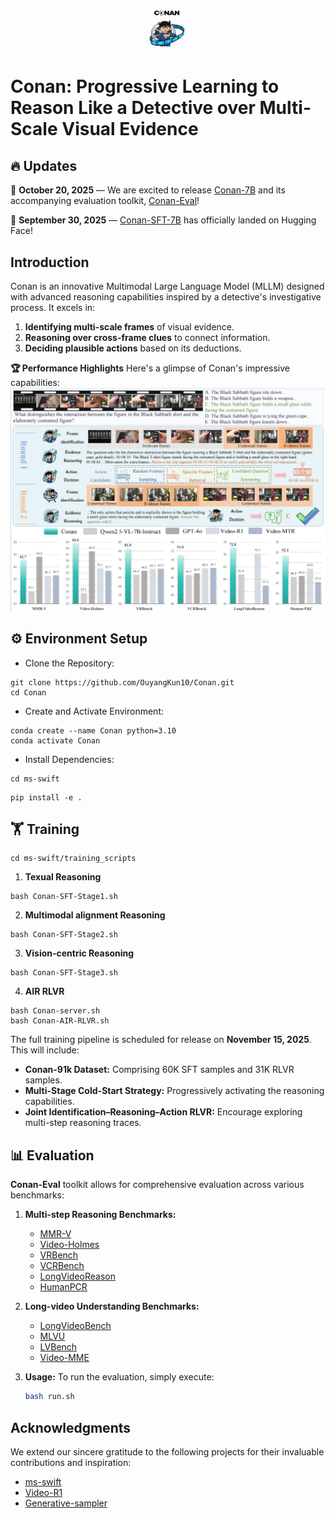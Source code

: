 # <div style="text-align: center;"><img src="./figure/logo.png" width="60" height="60" /> </div>
# Conan: Progressive Learning to Reason Like a Detective over Multi-Scale Visual Evidence  

## 🔥 Updates

🚀 **October 20, 2025** — We are excited to release [Conan-7B](https://huggingface.co/RUBBISHLIKE/Conan-7B) and its accompanying evaluation toolkit, [Conan-Eval](./Conan-Eval/)!

🚀 **September 30, 2025** — [Conan-SFT-7B](https://huggingface.co/RUBBISHLIKE/Conan-7B-SFT) has officially landed on Hugging Face!

## Introduction
Conan is an innovative Multimodal Large Language Model (MLLM) designed with advanced reasoning capabilities inspired by a detective's investigative process. It excels in:
1.  **Identifying multi-scale frames** of visual evidence.
2.  **Reasoning over cross-frame clues** to connect information.
3.  **Deciding plausible actions** based on its deductions.

**🏆 Performance Highlights**
Here's a glimpse of Conan's impressive capabilities:
<img src="./figure/teaser.png"/>

## ⚙️ Environment Setup

- Clone the Repository:

```
git clone https://github.com/OuyangKun10/Conan.git
cd Conan
```

- Create and Activate Environment:
```
conda create --name Conan python=3.10
conda activate Conan
```
- Install Dependencies:
```
cd ms-swift
```
```
pip install -e .
```

## 🏋️ Training
```
cd ms-swift/training_scripts
```
1. **Texual Reasoning**
```
bash Conan-SFT-Stage1.sh
```
2. **Multimodal alignment Reasoning**
```
bash Conan-SFT-Stage2.sh
```
3. **Vision-centric Reasoning**
```
bash Conan-SFT-Stage3.sh
```
4. **AIR RLVR**
```
bash Conan-server.sh
bash Conan-AIR-RLVR.sh
```

The full training pipeline is scheduled for release on **November 15, 2025**. This will include:
*   **Conan-91k Dataset:** Comprising 60K SFT samples and 31K RLVR samples.
*   **Multi-Stage Cold-Start Strategy:** Progressively activating the reasoning capabilities.
*   **Joint Identification–Reasoning–Action RLVR:** Encourage exploring multi-step reasoning traces.

## 📊 Evaluation

**Conan-Eval** toolkit allows for comprehensive evaluation across various benchmarks:

1.  **Multi-step Reasoning Benchmarks:**
    *   [MMR-V](https://mmr-v.github.io/home_page.html)
    *   [Video-Holmes](https://video-holmes.github.io/Page.github.io/)
    *   [VRBench](https://vrbench.github.io)
    *   [VCRBench](https://vlm-reasoning.github.io/VCR-Bench/)
    *   [LongVideoReason](https://huggingface.co/LongVideo-Reason)
    *   [HumanPCR](https://huggingface.co/datasets/HumanPCR/HumanPCR)

2.  **Long-video Understanding Benchmarks:**
    *   [LongVideoBench](https://longvideobench.github.io)
    *   [MLVU](https://github.com/JUNJIE99/MLVU)
    *   [LVBench](https://lvbench.github.io)
    *   [Video-MME](https://video-mme.github.io/home_page.html)

3.  **Usage:**
    To run the evaluation, simply execute:
    ```bash
    bash run.sh
    ```

## Acknowledgments
We extend our sincere gratitude to the following projects for their invaluable contributions and inspiration:
*   [ms-swift](https://github.com/modelscope/ms-swift)
*   [Video-R1](https://github.com/tulerfeng/Video-R1)
*   [Generative-sampler](https://generative-sampler.github.io)

